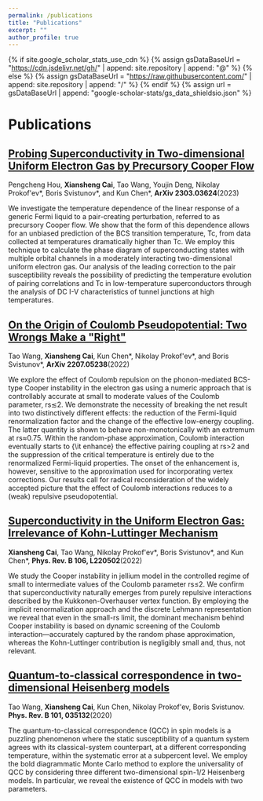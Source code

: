 ```yaml
---
permalink: /publications
title: "Publications"
excerpt: ""
author_profile: true
---
```


{% if site.google_scholar_stats_use_cdn %}
{% assign gsDataBaseUrl = "https://cdn.jsdelivr.net/gh/" | append: site.repository | append: "@" %}
{% else %}
{% assign gsDataBaseUrl = "https://raw.githubusercontent.com/" | append: site.repository | append: "/" %}
{% endif %}
{% assign url = gsDataBaseUrl | append: "google-scholar-stats/gs_data_shieldsio.json" %}

# Publications 

## [Probing Superconductivity in Two-dimensional Uniform Electron Gas by Precursory Cooper Flow](https://arxiv.org/abs/2303.03624)
<strong><span class='show_paper_citations' data='BTVksHYAAAAJ:_FxGoFyzp5QC'></span></strong>

Pengcheng Hou, **Xiansheng Cai**, Tao Wang, Youjin Deng, Nikolay Prokof'ev\*, Boris Svistunov\*, and Kun Chen\*, **ArXiv 2303.03624**(2023)

We investigate the temperature dependence of the linear response of a generic Fermi liquid to a pair-creating perturbation, referred to as precursory Cooper flow. We show that the form of this dependence allows for an unbiased prediction of the BCS transition temperature, Tc, from data collected at temperatures dramatically higher than Tc. We employ this technique to calculate the phase diagram of superconducting states with multiple orbital channels in a moderately interacting two-dimensional uniform electron gas. Our analysis of the leading correction to the pair susceptibility reveals the possibility of predicting the temperature evolution of pairing correlations and Tc in low-temperature superconductors through the analysis of DC I-V characteristics of tunnel junctions at high temperatures.

## [On the Origin of Coulomb Pseudopotential: Two Wrongs Make a "Right"](https://arxiv.org/abs/2207.05238)
<strong><span class='show_paper_citations' data='BTVksHYAAAAJ:eQOLeE2rZwMC'></span></strong>

Tao Wang, **Xiansheng Cai**, Kun Chen\*, Nikolay Prokof'ev\*, and Boris Svistunov\*,  **ArXiv 2207.05238**(2022) 

We explore the effect of Coulomb repulsion on the phonon-mediated BCS-type Cooper instability in the electron gas using a numeric approach that is controllably accurate at small to moderate values of the Coulomb parameter, rs≲2. We demonstrate the necessity of breaking the net result into two distinctively different effects: the reduction of the Fermi-liquid renormalization factor and the change of the effective low-energy coupling. The latter quantity is shown to behave non-monotonically with an extremum at rs≈0.75. Within the random-phase approximation, Coulomb interaction eventually starts to {\it enhance} the effective pairing coupling at rs>2 and the suppression of the critical temperature is entirely due to the renormalized Fermi-liquid properties. The onset of the enhancement is, however, sensitive to the approximation used for incorporating vertex corrections. Our results call for radical reconsideration of the widely accepted picture that the effect of Coulomb interactions reduces to a (weak) repulsive pseudopotential.

## [Superconductivity in the Uniform Electron Gas: Irrelevance of Kohn-Luttinger Mechanism](https://arxiv.org/abs/2202.01320)
<strong><span class='show_paper_citations' data='BTVksHYAAAAJ:YsMSGLbcyi4C'></span></strong>

**Xiansheng Cai**, Tao Wang, Nikolay Prokof'ev\*,  Boris Svistunov\*, and Kun Chen\*, **Phys. Rev. B 106, L220502**(2022)

We study the Cooper instability in jellium model in the controlled regime of small to intermediate values of the Coulomb parameter rs≤2. We confirm that superconductivity naturally emerges from purely repulsive interactions described by the Kukkonen-Overhauser vertex function. By employing the implicit renormalization approach and the discrete Lehmann representation we reveal that even in the small-rs limit, the dominant mechanism behind Cooper instability is based on dynamic screening of the Coulomb interaction—accurately captured by the random phase approximation, whereas the Kohn-Luttinger contribution is negligibly small and, thus, not relevant.

## [Quantum-to-classical correspondence in two-dimensional Heisenberg models](https://journals.aps.org/prb/abstract/10.1103/PhysRevB.101.035132)
<strong><span class='show_paper_citations' data='BTVksHYAAAAJ:zYLM7Y9cAGgC'></span></strong>

Tao Wang, **Xiansheng Cai**, Kun Chen, Nikolay Prokof'ev, Boris Svistunov. **Phys. Rev. B 101, 035132**(2020)

The quantum-to-classical correspondence (QCC) in spin models is a puzzling phenomenon where the static susceptibility of a quantum system agrees with its classical-system counterpart, at a different corresponding temperature, within the systematic error at a subpercent level. We employ the bold diagrammatic Monte Carlo method to explore the universality of QCC by considering three different two-dimensional spin-1/2 Heisenberg models. In particular, we reveal the existence of QCC in models with two parameters.